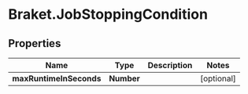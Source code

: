 # Braket.JobStoppingCondition

## Properties

Name | Type | Description | Notes
------------ | ------------- | ------------- | -------------
**maxRuntimeInSeconds** | **Number** |  | [optional] 


